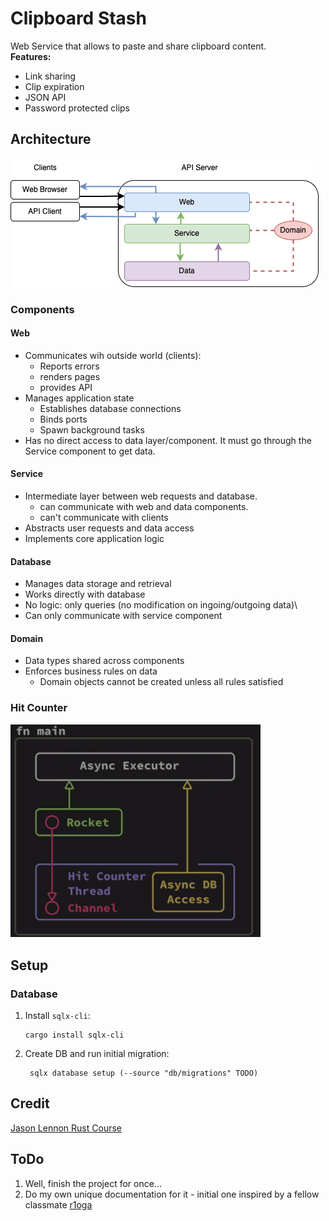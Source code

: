 # Clipboard Stash
Web Service that allows to paste and share clipboard content.  
**Features:**  
- Link sharing
- Clip expiration
- JSON API
- Password protected clips

## Architecture
![diagram](architecture.png)

### Components
#### Web
- Communicates wih outside world (clients):
  - Reports errors
  - renders pages
  - provides API
- Manages application state
  - Establishes database connections
  - Binds ports
  - Spawn background tasks
- Has no direct access to data layer/component. It must go through the Service component to get data.

#### Service
- Intermediate layer between web requests and database.
  - can communicate with web and data components.
  - can't communicate with clients
- Abstracts user requests and data access
- Implements core application logic

#### Database
- Manages data storage and retrieval
- Works directly with database
- No logic: only queries (no modification on ingoing/outgoing data)\
- Can only communicate with service component

#### Domain
- Data types shared across components
- Enforces business rules on data
  - Domain objects cannot be created unless all rules satisfied

### Hit Counter
<img src="hit_counter.png" width="400" alt="hit counter diagram">


## Setup
### Database
1. Install `sqlx-cli`:
    ```commandline
    cargo install sqlx-cli
    ```
2. Create DB and run initial migration:
   ```commandline
    sqlx database setup (--source "db/migrations" TODO)
    ``` 

## Credit
[Jason Lennon Rust Course](https://github.com/jayson-lennon/ztm-rust)

## ToDo
1. Well, finish the project for once...
2. Do my own unique documentation for it - initial one inspired by a fellow classmate [r1oga](https://github.com/r1oga/clipstash)
